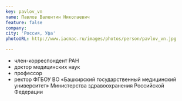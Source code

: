 ```yaml
---
key: pavlov_vn
name: Павлов Валентин Николаевич
feature: false
company: 
city: 'Россия, Уфа'
photoURL: http://www.iacmac.ru/images/photos/person/pavlov_vn.jpg

---
```

- член-корреспондент РАН
- доктор медицинских наук
- профессор
- ректор ФГБОУ ВО «Башкирский государственный медицинский университет» Министерства здравоохранения Российской Федерации